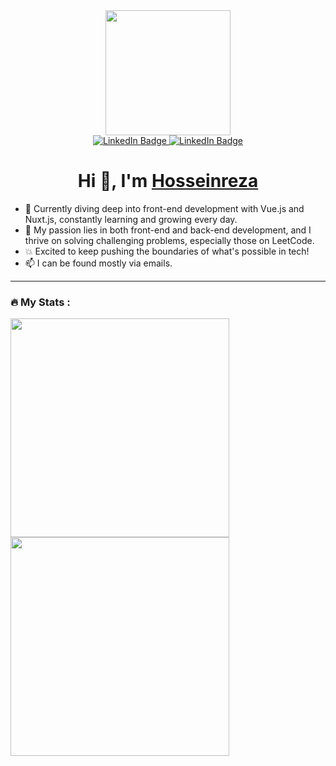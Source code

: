 

<div id="header" align="center">
 
  <img src="https://media.giphy.com/media/765ccrAiB0g9z6EApL/giphy.gif?cid=ecf05e47tmcqbznc4ohxm2nvblb4dny5y3irg1w9ulnamsve&ep=v1_gifs_search&rid=giphy.gif&ct=g" width="200"/>
  <div id="badges">
  <a href="https://www.linkedin.com/in/hrakbari/">
    <img src="https://img.shields.io/badge/LinkedIn-blue?style=for-the-badge&logo=linkedin&logoColor=white" alt="LinkedIn Badge"/>
  </a>
  <a href="https://stackoverflow.com/users/7092547/hosseinreza">
    <img src="https://img.shields.io/badge/StackOverflow-orange?style=for-the-badge&logo=stackoverflow&logoColor=white" alt="LinkedIn Badge"/>
  </a>
</div>
</div>


<h1 align="center">Hi 👋, I'm <a href="https://HosseinrezaAk.github.io/" target="blank">
Hosseinreza</a></h1>


- 🔭 Currently diving deep into front-end development with Vue.js and Nuxt.js, constantly learning and growing every day.
- 💪 My passion lies in both front-end and back-end development, and I thrive on solving challenging problems, especially those on LeetCode.
- 💥 Excited to keep pushing the boundaries of what's possible in tech!
- 📫 I can be found mostly via emails.

---

### :fire: My Stats :
  <img  align="left"  src="https://github-readme-stats.vercel.app/api?username=HosseinrezaAk&theme=dark&show_icons=true&count_private=true" width="350"/>
  <img src="https://github-readme-streak-stats.herokuapp.com/?user=HosseinrezaAk&theme=dark&hide_border=false" width="350" /> 











